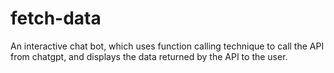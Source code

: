 # fetch-data
An interactive chat bot, which uses function calling technique to call the API from chatgpt, and displays the data returned by the API to the user.
